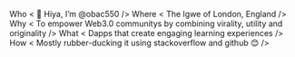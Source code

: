 Who   < 👋 Hiya, I’m @obac550 />
Where < The Igwe of London, England />
Why   < To empower Web3.0 communitys by combining virality, utility and originality />
What  < Dapps that create engaging learning experiences />
How   < Mostly rubber-ducking it using stackoverflow and github 😊 />

<!---
obac550/obac550 is a ✨ special ✨ repository because its `README.md` (this file) appears on your GitHub profile.
You can click the Preview link to take a look at your changes.
--->

